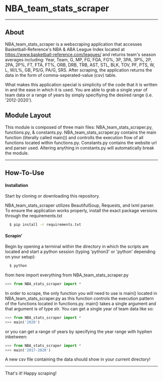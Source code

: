 # NBA_team_stats_scraper
  ---
## About
NBA_team_stats_scraper is a webscraping application that accesses Basketball-Reference's NBA & ABA League Index located at https://www.basketball-reference.com/leagues/ and returns team's season averages including: Year, Team, G, MP, FG, FGA, FG%, 3P, 3PA, 3P%, 2P, 2PA, 2P%, FT, FTA, FT%, ORB, DRB, TRB, AST, STL, BLK, TOV, PF, PTS, W, L, W/L%, GB, PS/G, PA/G, SRS. After scraping, the application returns the data in the form of comma-seperated-value (csv) table.

What makes this application special is simplicity of the code that it is written in and the ease in which it is used. You are able to grab a single year of team data or a range of years by simply specifiying the desired range (i.e. '2012-2020').

## Module Layout
This module is composed of three main files: NBA_team_stats_scraper.py, functions.py, & constants.py. NBA_team_stats_scraper.py contains the main function (literally called main()) and controlls the execution flow of all functions located within functions.py. Constants.py contains the website url and parser used. Altering anything in constants.py will automatically break the module.

---
## How-To-Use
#### Installation
Start by cloning or downloading this repository.

NBA_team_stats_scraper utilizes BeautifulSoup, Requests, and lxml parser. To ensure the application works properly, install the exact package versions through the requirements.txt

```bash
  $ pip install -r requirements.txt
```

#### Scrapin'
Begin by opening a terminal within the directory in which the scripts are located and start a python session (typing 'python3' or 'python' depending on your setup):

```bash
  $ python
```
from here import everything from NBA_team_stats_scraper.py
```python
>>> from NBA_stats_scraper import *
```
In order to scrape, the only function you will need to use is main() located in NBA_team_stats_scraper.py as this function controls the execution pattern of the functions located in functions.py. main() takes a single argument and that argument is of type str. You can get a single year of team data like so:
```python
>>> from NBA_stats_scraper import *
>>> main('2020')
```
or you can get a range of years by specifying the year range with hyphen inbetween:
```python
>>> from NBA_stats_scraper import *
>>> main('2017-2020')
```
A new csv file containing the data should show in your current directory!

---
That's it! Happy scraping!